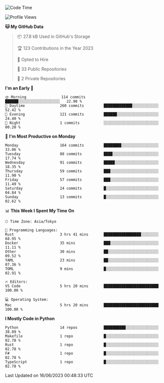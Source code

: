 <!--START_SECTION:waka-->
![Code Time](http://img.shields.io/badge/Code%20Time-685%20hrs%2038%20mins-blue)

![Profile Views](http://img.shields.io/badge/Profile%20Views-1-blue)

**🐱 My GitHub Data** 

> 📦 27.8 kB Used in GitHub's Storage 
 > 
> 🏆 123 Contributions in the Year 2023
 > 
> 💼 Opted to Hire
 > 
> 📜 33 Public Repositories 
 > 
> 🔑 2 Private Repositories 
 > 
**I'm an Early 🐤** 

```text
🌞 Morning                114 commits         ██████░░░░░░░░░░░░░░░░░░░   22.98 % 
🌆 Daytime                260 commits         █████████████░░░░░░░░░░░░   52.42 % 
🌃 Evening                121 commits         ██████░░░░░░░░░░░░░░░░░░░   24.40 % 
🌙 Night                  1 commits           ░░░░░░░░░░░░░░░░░░░░░░░░░   00.20 % 
```
📅 **I'm Most Productive on Monday** 

```text
Monday                   164 commits         ████████░░░░░░░░░░░░░░░░░   33.06 % 
Tuesday                  88 commits          ████░░░░░░░░░░░░░░░░░░░░░   17.74 % 
Wednesday                91 commits          █████░░░░░░░░░░░░░░░░░░░░   18.35 % 
Thursday                 59 commits          ███░░░░░░░░░░░░░░░░░░░░░░   11.90 % 
Friday                   57 commits          ███░░░░░░░░░░░░░░░░░░░░░░   11.49 % 
Saturday                 24 commits          █░░░░░░░░░░░░░░░░░░░░░░░░   04.84 % 
Sunday                   13 commits          █░░░░░░░░░░░░░░░░░░░░░░░░   02.62 % 
```


📊 **This Week I Spent My Time On** 

```text
🕑︎ Time Zone: Asia/Tokyo

💬 Programming Languages: 
Rust                     3 hrs 41 mins       █████████████████░░░░░░░░   68.95 % 
Docker                   35 mins             ███░░░░░░░░░░░░░░░░░░░░░░   11.11 % 
Other                    30 mins             ██░░░░░░░░░░░░░░░░░░░░░░░   09.52 % 
YAML                     23 mins             ██░░░░░░░░░░░░░░░░░░░░░░░   07.36 % 
TOML                     9 mins              █░░░░░░░░░░░░░░░░░░░░░░░░   02.91 % 

🔥 Editors: 
VS Code                  5 hrs 20 mins       █████████████████████████   100.00 % 

💻 Operating System: 
Mac                      5 hrs 20 mins       █████████████████████████   100.00 % 
```

**I Mostly Code in Python** 

```text
Python                   14 repos            ██████████░░░░░░░░░░░░░░░   38.89 % 
Makefile                 1 repo              █░░░░░░░░░░░░░░░░░░░░░░░░   02.78 % 
Rust                     1 repo              █░░░░░░░░░░░░░░░░░░░░░░░░   02.78 % 
F#                       1 repo              █░░░░░░░░░░░░░░░░░░░░░░░░   02.78 % 
TypeScript               1 repo              █░░░░░░░░░░░░░░░░░░░░░░░░   02.78 % 
```




 Last Updated on 16/06/2023 00:48:33 UTC
<!--END_SECTION:waka-->
